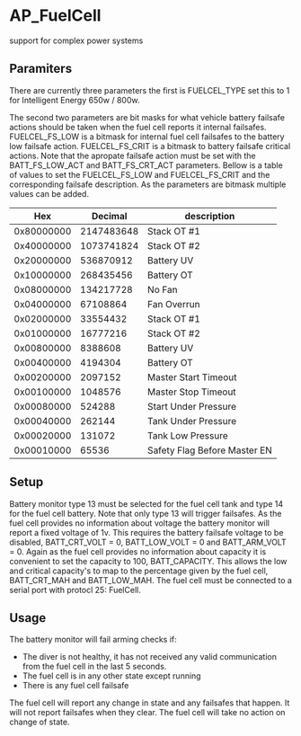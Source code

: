 # AP_FuelCell

support for complex power systems

## Paramiters

There are currently three parameters the first is FUELCEL_TYPE set this to 1 for Intelligent Energy 650w / 800w.

The second two parameters are bit masks for what vehicle battery failsafe actions should be taken when the fuel cell reports it internal failsafes. FUELCEL_FS_LOW is
a bitmask for internal fuel cell failsafes to the battery low failsafe action. FUELCEL_FS_CRIT is a bitmask to battery failsafe critical actions. Note that the apropate failsafe action must be set with the BATT_FS_LOW_ACT and BATT_FS_CRT_ACT parameters. Bellow is a table of values to set the FUELCEL_FS_LOW and FUELCEL_FS_CRIT and the corresponding failsafe description. As the parameters are bitmask multiple values can be added.

| Hex   | Decimal | description |
|-------|---------|-------------|
|0x80000000| 2147483648 | Stack OT #1|
|0x40000000| 1073741824 | Stack OT #2|
|0x20000000| 536870912 | Battery UV|
|0x10000000| 268435456 | Battery OT|
|0x08000000| 134217728 | No Fan|
|0x04000000| 67108864 | Fan Overrun|
|0x02000000| 33554432 | Stack OT #1|
|0x01000000| 16777216 | Stack OT #2|
|0x00800000| 8388608 | Battery UV|
|0x00400000| 4194304 | Battery OT|
|0x00200000| 2097152 | Master Start Timeout|
|0x00100000| 1048576 | Master Stop Timeout|
|0x00080000| 524288 | Start Under Pressure|
|0x00040000| 262144 | Tank Under Pressure|
|0x00020000| 131072 | Tank Low Pressure|
|0x00010000| 65536 | Safety Flag Before Master EN|

## Setup

Battery monitor type 13 must be selected for the fuel cell tank and type 14 for the fuel cell battery. Note that only type 13 will trigger failsafes. As the fuel cell provides no information about voltage the battery monitor will report a fixed voltage of 1v. This requires the battery failsafe voltage to be disabled, BATT_CRT_VOLT = 0, BATT_LOW_VOLT = 0 and BATT_ARM_VOLT = 0. Again as the fuel cell provides no information about capacity it is convenient to set the capacity to 100, BATT_CAPACITY. This allows the low and critical capacity's to map to the percentage given by the fuel cell, BATT_CRT_MAH and BATT_LOW_MAH. The fuel cell must be connected to a serial port with protocl 25: FuelCell.

##  Usage

The battery monitor will fail arming checks if:
- The diver is not healthy, it has not received any valid communication from the fuel cell in the last 5 seconds.
- The fuel cell is in any other state except running
- There is any fuel cell failsafe

The fuel cell will report any change in state and any failsafes that happen. It will not report failsafes when they clear. The fuel cell will take no action on change of state.
